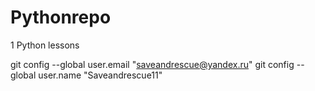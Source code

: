 # Pythonrepo

1 Python lessons

git config --global user.email "saveandrescue@yandex.ru"
git config --global user.name "Saveandrescue11"